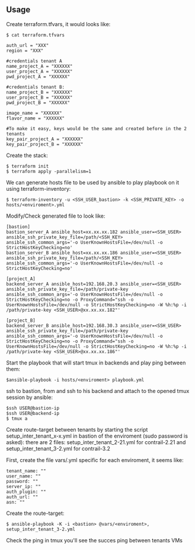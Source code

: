 ## Usage
Create terraform.tfvars, it would looks like:
```
$ cat terraform.tfvars
```

```
auth_url = "XXX"
region = "XXX"

#credentials tenant A
name_project_A = "XXXXXX"
user_project_A = "XXXXXX"
pwd_project_A = "XXXXXX"

#credentials tenant B:
name_project_B = "XXXXXX"
user_project_B = "XXXXXX"
pwd_project_B = "XXXXXX"

image_name = "XXXXXX"
flavor_name = "XXXXXX"

#To make it easy, keys would be the same and created before in the 2 tenants
key_pair_project_A = "XXXXXX"
key_pair_project_B = "XXXXXX"
```
Create the stack:
```
$ terraform init
$ terraform apply -parallelism=1
```

We can generate hosts file to be used by ansible to play playbook on it using terraform-inventory:

```
$ terraform-inventory -u <SSH_USER_bastion> -k <SSH_PRIVATE_KEY> -o hosts/<enviroment>.yml
```

Modify/Check generated file to look like:

```
[bastion]
bastion_server_A ansible_host=xx.xx.xx.182 ansible_user=<SSH_USER> ansible_ssh_private_key_file=/path/<SSH_KEY> ansible_ssh_common_args='-o UserKnownHostsFile=/dev/null -o StrictHostKeyChecking=no'
bastion_server_B ansible_host=xx.xx.xx.186 ansible_user=<SSH_USER> ansible_ssh_private_key_file=/path/<SSH_KEY> ansible_ssh_common_args='-o UserKnownHostsFile=/dev/null -o StrictHostKeyChecking=no'

[project_A]
backend_server_A ansible_host=192.168.20.3 ansible_user=<SSH_USER> ansible_ssh_private_key_file=/path/private-key ansible_ssh_common_args='-o UserKnownHostsFile=/dev/null -o StrictHostKeyChecking=no -o ProxyCommand="ssh -o UserKnownHostsFile=/dev/null -o StrictHostKeyChecking=no -W %h:%p -i /path/private-key <SSH_USER>@xx.xx.xx.182"'

[project_B]
backend_server_B ansible_host=192.168.30.3 ansible_user=<SSH_USER> ansible_ssh_private_key_file=/path/private-key ansible_ssh_common_args='-o UserKnownHostsFile=/dev/null -o StrictHostKeyChecking=no -o ProxyCommand="ssh -o UserKnownHostsFile=/dev/null -o StrictHostKeyChecking=no -W %h:%p -i /path/private-key <SSH_USER>@xx.xx.xx.186"'
```
Start the playbook that will start tmux in backends and play ping between them:
```
$ansible-playbook -i hosts/<enviroment> playbook.yml
```

ssh to bastion, from and ssh to his backend and attach to the opened tmux session by ansible:
```
$ssh USER@bastion-ip
$ssh USER@backend-ip
$ tmux a
```
Create route-target between tenants by starting the script setup_inter_tenant_x-x.yml in bastion of the enviroment (sudo password is asked):
there are 2 files: setup_inter_tenant_2-21.yml for contrail-2.21 and setup_inter_tenant_3-2.yml for contrail-3.2

First, create the file vars/<enviroment>.yml specific for each enviroment, it seems like:

```
tenant_name: ""
user_name: ""
password: ""
server_ip: ""
auth_plugin: ""
auth_url: ""
asn: ""
```
Create the route-target:

```
$ ansible-playbook -K -i <bastion> @vars/<enviroment>, setup_inter_tenant_3-2.yml 
```
Check the ping in tmux you'll see the succes ping between tenants VMs
